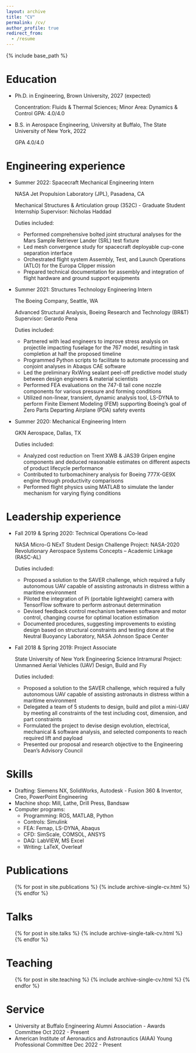 ```yaml
---
layout: archive
title: "CV"
permalink: /cv/
author_profile: true
redirect_from:
  - /resume
---
```


{% include base_path %}

Education
======
* Ph.D. in Engineering, Brown University, 2027 (expected) 

  Concentration: Fluids & Thermal Sciences; Minor Area: Dynamics & Control
  GPA: 4.0/4.0
  
* B.S. in Aerospace Engineering, University at Buffalo, The State University of New York, 2022  
  
  GPA 4.0/4.0

Engineering experience
======
* Summer 2022: Spacecraft Mechanical Engineering Intern

  NASA Jet Propulsion Laboratory (JPL), Pasadena, CA
  
  Mechanical Structures & Articulation group (352C) - Graduate Student Internship
  Supervisor: Nicholas Haddad

  Duties included: 
   * Performed comprehensive bolted joint structural analyses for the Mars Sample Retriever Lander (SRL) test fixture
   * Led mesh convergence study for spacecraft deployable cup-cone separation interface
   * Orchestrated flight system Assembly, Test, and Launch Operations (ATLO) for the Europa Clipper mission
   * Prepared technical documentation for assembly and integration of flight hardware and ground support equipments

* Summer 2021: Structures Technology Engineering Intern

  The Boeing Company, Seattle, WA
  
  Advanced Structural Analysis, Boeing Research and Technology (BR&T)
  Supervisor: Gerardo Pena
  
  Duties included: 
   * Partnered with lead engineers to improve stress analysis on projectile impacting fuselage for the 767 model, resulting 
in task completion at half the proposed timeline
   * Programmed Python scripts to facilitate to automate processing and conjoint analyses in Abaqus CAE software
   * Led the preliminary RxWing sealant peel-off predictive model study between design engineers & material scientists
   * Performed FEA evaluations on the 747-8 tail cone nozzle components for various pressure and forming conditions
   * Utilized non-linear, transient, dynamic analysis tool, LS-DYNA to perform Finite Element Modeling (FEM)
supporting Boeing’s goal of Zero Parts Departing Airplane (PDA) safety events 

* Summer 2020: Mechanical Engineering Intern

  GKN Aerospace, Dallas, TX
  
  Duties included:
   * Analyzed cost reduction on Trent XWB & JAS39 Gripen engine components and deduced reasonable estimates on
different aspects of product lifecycle performance
   * Contributed to turbomachinery analysis for Boeing 777X-GE9X engine through productivity comparisons
   * Performed flight physics using MATLAB to simulate the lander mechanism for varying flying conditions 

Leadership experience
======
* Fall 2019 & Spring 2020: Technical Operations Co-lead

  NASA Micro-G NExT Student Design Challenge
  Project: NASA-2020 Revolutionary Aerospace Systems Concepts – Academic Linkage (RASC-AL) 
  
  Duties included: 
   * Proposed a solution to the SAVER challenge, which required a fully autonomous UAV capable of assisting astronauts 
in distress within a maritime environment
   * Piloted the integration of Pi (portable lightweight) camera with TensorFlow software to perform astronaut determination 
   * Devised feedback control mechanism between software and motor control, changing course for optimal location estimation
   * Documented procedures, suggesting improvements to existing design based on structural constraints and testing done 
at the Neutral Buoyancy Laboratory, NASA Johnson Space Center

* Fall 2018 & Spring 2019: Project Associate

  State University of New York Engineering Science Intramural
  Project: Unmanned Aerial Vehicles (UAV) Design, Build and Fly
  
  Duties included: 
   * Proposed a solution to the SAVER challenge, which required a fully autonomous UAV capable of assisting astronauts 
in distress within a maritime environment
   * Delegated a team of 5 students to design, build and pilot a mini-UAV by meeting all constraints of the test including 
cost, dimension, and part constraints 
   * Formulated the project to devise design evolution, electrical, mechanical & software analysis, and selected 
components to reach required lift and payload 
   * Presented our proposal and research objective to the Engineering Dean’s Advisory Council

Skills
======
* Drafting: Siemens NX, SolidWorks, Autodesk - Fusion 360 & Inventor, Creo, PowerPoint Engineering
* Machine shop:  Mill, Lathe, Drill Press, Bandsaw
* Computer programs: 
  * Programming: ROS, MATLAB, Python
  * Controls: Simulink
  * FEA: Femap, LS-DYNA, Abaqus
  * CFD: SimScale, COMSOL, ANSYS
  * DAQ: LabVIEW, MS Excel
  * Writing: LaTeX, Overleaf

Publications
======
  <ul>{% for post in site.publications %}
    {% include archive-single-cv.html %}
  {% endfor %}</ul>
  
Talks
======
  <ul>{% for post in site.talks %}
    {% include archive-single-talk-cv.html %}
  {% endfor %}</ul>
  
Teaching
======
  <ul>{% for post in site.teaching %}
    {% include archive-single-cv.html %}
  {% endfor %}</ul>
  
Service 
======
* University at Buffalo Engineering Alumni Association - Awards Committee                  Oct 2022 - Present
* American Institute of Aeronautics and Astronautics (AIAA) Young Professional Committee   Dec 2022 - Present
